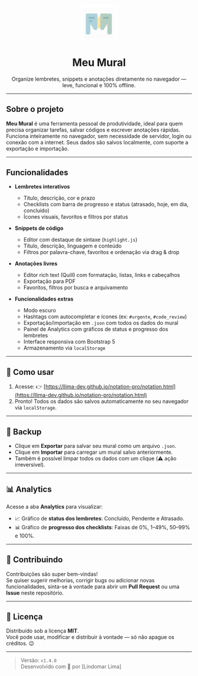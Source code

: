 <p align="center">
  <img src="assets/logo-2.png" alt="Logo Meu Mural" width="100" />
</p>

<h1 align="center">Meu Mural</h1>

<p align="center">
  Organize lembretes, snippets e anotações diretamente no navegador — leve, funcional e 100% offline.
</p>

---

## Sobre o projeto

**Meu Mural** é uma ferramenta pessoal de produtividade, ideal para quem precisa organizar tarefas, salvar códigos e escrever anotações rápidas. Funciona inteiramente no navegador, sem necessidade de servidor, login ou conexão com a internet. Seus dados são salvos localmente, com suporte a exportação e importação.

---

## Funcionalidades

- **Lembretes interativos**
  - Título, descrição, cor e prazo
  - Checklists com barra de progresso e status (atrasado, hoje, em dia, concluído)
  - Ícones visuais, favoritos e filtros por status

- **Snippets de código**
  - Editor com destaque de sintaxe (`highlight.js`)
  - Título, descrição, linguagem e conteúdo
  - Filtros por palavra-chave, favoritos e ordenação via drag & drop

- **Anotações livres**
  - Editor rich text (Quill) com formatação, listas, links e cabeçalhos
  - Exportação para PDF
  - Favoritos, filtros por busca e arquivamento

- **Funcionalidades extras**
  - Modo escuro
  - Hashtags com autocompletar e ícones (ex: `#urgente`, `#code_review`)
  - Exportação/importação em `.json` com todos os dados do mural
  - Painel de Analytics com gráficos de status e progresso dos lembretes
  - Interface responsiva com Bootstrap 5
  - Armazenamento via `localStorage`

---

## 🚀 Como usar

1. Acesse: 👉 [https://llima-dev.github.io/notation-pro/notation.html](https://llima-dev.github.io/notation-pro/notation.html)  
2. Pronto! Todos os dados são salvos automaticamente no seu navegador via `localStorage`.

---

## 💾 Backup

- Clique em **Exportar** para salvar seu mural como um arquivo `.json`.
- Clique em **Importar** para carregar um mural salvo anteriormente.
- Também é possível limpar todos os dados com um clique (⚠️ ação irreversível).

---

## 📊 Analytics

Acesse a aba **Analytics** para visualizar:

- 📈 Gráfico de **status dos lembretes**: Concluído, Pendente e Atrasado.
- 📊 Gráfico de **progresso dos checklists**: Faixas de 0%, 1–49%, 50–99% e 100%.

---

## 🤝 Contribuindo

Contribuições são super bem-vindas!  
Se quiser sugerir melhorias, corrigir bugs ou adicionar novas funcionalidades, sinta-se à vontade para abrir um **Pull Request** ou uma **Issue** neste repositório.

---

## 📄 Licença

Distribuído sob a licença **MIT**.  
Você pode usar, modificar e distribuir à vontade — só não apague os créditos. 😉

---

> Versão: `v1.4.0`  
> Desenvolvido com 💚 por [Lindomar Lima]
